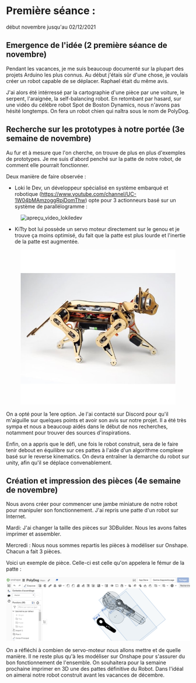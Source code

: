 # Première séance : 

début novembre jusqu'au 02/12/2021 

## Emergence de l'idée (2 première séance de novembre)

Pendant les vacances, je me suis beaucoup documenté sur la plupart des projets Arduino les plus connus. Au début j'étais sûr d'une chose, je voulais créer un robot capable de se déplacer. Raphael était du même avis. 

J'ai alors été intérressé par la cartographie d'une pièce par une voiture, le serpent, l'araignée, la self-balancing robot. En retombant par hasard, sur une vidéo du célébre robot Spot de Boston Dynamics, nous n'avons pas hésité longtemps. On fera un robot chien qui naîtra sous le nom de PolyDog.

## Recherche sur les prototypes à notre portée (3e semaine de novembre)

Au fur et à mesure que l'on cherche, on trouve de plus en plus d'exemples de prototypes. Je me suis d'abord penché sur la patte de notre robot, de comment elle pourrait fonctionner.

Deux manière de faire observée :

- Loki le Dev, un développeur spécialisé en système embarqué et robotique (https://www.youtube.com/channel/UC-1W04bMAmzoggRpjDomThw) opte pour 3 actionneurs basé sur un système de parallélogramme :

<figure align="left">
  <img src="parallélogramme.PNG" width="600" title="apreçu_video_lokiledev"/>
</figure>


- KiTty bot lui possède un servo moteur directement sur le genou et je trouve ça moins optimisé, du fait que la patte est plus lourde et l'inertie de la patte est augmentée.

<figure align="left">
  <img src="kitbot.PNG" width="600" title="kit bot"/>
</figure>

On a opté pour la 1ere option. Je l'ai contacté sur Discord pour qu'il m'aiguille sur quelques points et avoir son avis sur notre projet. Il a été très sympa et nous a beaucoup aidés dans le début de nos recherches, notamment pour trouver des sources d'inspirations.

Enfin, on a appris que le défi, une fois le robot construit, sera de le faire tenir debout en équilibre sur ces pattes à l'aide d'un algorithme complexe basé sur le reverse kinematics. On devra entraîner la demarche du robot sur unity, afin qu'il se déplace convenablement.

## Création et impression des pièces (4e semaine de novembre)

Nous avons créer pour commencer une jambe miniature de notre robot pour manipuler son fonctionnement. J'ai repris une patte d'un robot sur Internet.

Mardi: J'ai changer la taille des pièces sur 3DBuilder. Nous les avons faites imprimer et assembler.

Mercredi : Nous nous sommes repartis les pièces à modéliser sur Onshape. Chacun a fait 3 pièces. 

Voici un exemple de pièce. Celle-ci est celle qu'on appelera le fémur de la patte :

![](exempledepiece.PNG)

On a réfléchi à combien de servo-moteur nous allons mettre et de quelle manière. Il ne reste plus qu'à les modéliser sur Onshape pour s'assurer du bon fonctionnement de l'ensemble. On souhaitera pour la semaine prochaine imprimer en 3D une des pattes définitive du Robot. Dans l'idéal on aimerai notre robot construit avant les vacances de décembre.

